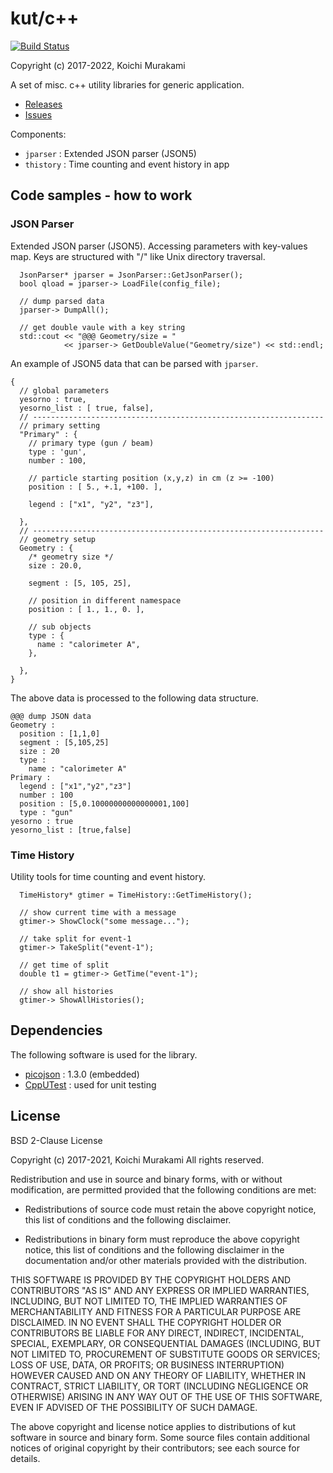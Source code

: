 # kut/c++

[![Build Status](https://app.travis-ci.com/koichi-murakami/kut.svg?branch=main)](https://app.travis-ci.com/koichi-murakami/kut)

Copyright (c) 2017-2022, Koichi Murakami

A set of misc. c++ utility libraries for generic application.

* [Releases](https://github.com/koichi-murakami/kut/releases)
* [Issues](https://github.com/koichi-murakami/kut/issues)

Components:
* `jparser` : Extended JSON parser (JSON5)
* `thistory` : Time counting and event history in app

## Code samples - how to work
### JSON Parser
Extended JSON parser (JSON5).
Accessing parameters with key-values map.
Keys are structured with "/" like Unix directory traversal.

~~~~
  JsonParser* jparser = JsonParser::GetJsonParser();
  bool qload = jparser-> LoadFile(config_file);

  // dump parsed data
  jparser-> DumpAll();

  // get double vaule with a key string
  std::cout << "@@@ Geometry/size = "
            << jparser-> GetDoubleValue("Geometry/size") << std::endl;
~~~~


An example of JSON5 data that can be parsed with `jparser`.
~~~~
{
  // global parameters
  yesorno : true,
  yesorno_list : [ true, false],
  // -----------------------------------------------------------------
  // primary setting
  "Primary" : {
    // primary type (gun / beam)
    type : 'gun',
    number : 100,

    // particle starting position (x,y,z) in cm (z >= -100)
    position : [ 5., +.1, +100. ],

    legend : ["x1", "y2", "z3"],

  },
  // -----------------------------------------------------------------
  // geometry setup
  Geometry : {
    /* geometry size */
    size : 20.0,

    segment : [5, 105, 25],

    // position in different namespace
    position : [ 1., 1., 0. ],

    // sub objects
    type : {
      name : "calorimeter A",
    },

  },
}
~~~~

The above data is processed to the following data structure.
~~~~
@@@ dump JSON data
Geometry :
  position : [1,1,0]
  segment : [5,105,25]
  size : 20
  type :
    name : "calorimeter A"
Primary :
  legend : ["x1","y2","z3"]
  number : 100
  position : [5,0.10000000000000001,100]
  type : "gun"
yesorno : true
yesorno_list : [true,false]
~~~~

### Time History
Utility tools for time counting and event history.

~~~~
  TimeHistory* gtimer = TimeHistory::GetTimeHistory();

  // show current time with a message
  gtimer-> ShowClock("some message...");

  // take split for event-1
  gtimer-> TakeSplit("event-1");

  // get time of split
  double t1 = gtimer-> GetTime("event-1");

  // show all histories
  gtimer-> ShowAllHistories();
~~~~

## Dependencies

The following software is used for the library.

* [picojson](https://github.com/kazuho/picojson) : 1.3.0 (embedded)
* [CppUTest](https://github.com/cpputest/cpputest) : used for unit testing

## License
BSD 2-Clause License

Copyright (c) 2017-2021, Koichi Murakami
All rights reserved.

Redistribution and use in source and binary forms, with or without
modification, are permitted provided that the following conditions are met:

* Redistributions of source code must retain the above copyright notice, this
  list of conditions and the following disclaimer.

* Redistributions in binary form must reproduce the above copyright notice,
  this list of conditions and the following disclaimer in the documentation
  and/or other materials provided with the distribution.

THIS SOFTWARE IS PROVIDED BY THE COPYRIGHT HOLDERS AND CONTRIBUTORS "AS IS"
AND ANY EXPRESS OR IMPLIED WARRANTIES, INCLUDING, BUT NOT LIMITED TO, THE
IMPLIED WARRANTIES OF MERCHANTABILITY AND FITNESS FOR A PARTICULAR PURPOSE ARE
DISCLAIMED. IN NO EVENT SHALL THE COPYRIGHT HOLDER OR CONTRIBUTORS BE LIABLE
FOR ANY DIRECT, INDIRECT, INCIDENTAL, SPECIAL, EXEMPLARY, OR CONSEQUENTIAL
DAMAGES (INCLUDING, BUT NOT LIMITED TO, PROCUREMENT OF SUBSTITUTE GOODS OR
SERVICES; LOSS OF USE, DATA, OR PROFITS; OR BUSINESS INTERRUPTION) HOWEVER
CAUSED AND ON ANY THEORY OF LIABILITY, WHETHER IN CONTRACT, STRICT LIABILITY,
OR TORT (INCLUDING NEGLIGENCE OR OTHERWISE) ARISING IN ANY WAY OUT OF THE USE
OF THIS SOFTWARE, EVEN IF ADVISED OF THE POSSIBILITY OF SUCH DAMAGE.

The above copyright and license notice applies to distributions of
kut software in source and binary form.  Some source files contain
additional notices of original copyright by their contributors;
see each source for details.

